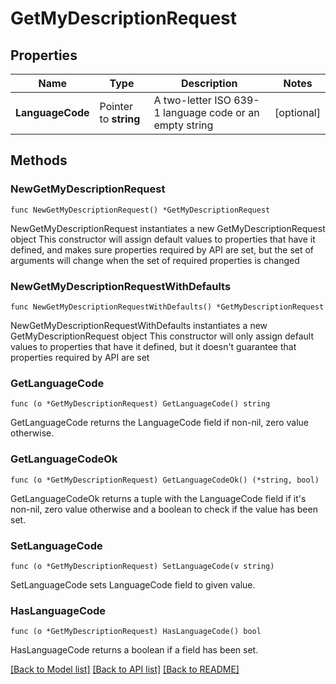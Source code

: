 # GetMyDescriptionRequest

## Properties

Name | Type | Description | Notes
------------ | ------------- | ------------- | -------------
**LanguageCode** | Pointer to **string** | A two-letter ISO 639-1 language code or an empty string | [optional] 

## Methods

### NewGetMyDescriptionRequest

`func NewGetMyDescriptionRequest() *GetMyDescriptionRequest`

NewGetMyDescriptionRequest instantiates a new GetMyDescriptionRequest object
This constructor will assign default values to properties that have it defined,
and makes sure properties required by API are set, but the set of arguments
will change when the set of required properties is changed

### NewGetMyDescriptionRequestWithDefaults

`func NewGetMyDescriptionRequestWithDefaults() *GetMyDescriptionRequest`

NewGetMyDescriptionRequestWithDefaults instantiates a new GetMyDescriptionRequest object
This constructor will only assign default values to properties that have it defined,
but it doesn't guarantee that properties required by API are set

### GetLanguageCode

`func (o *GetMyDescriptionRequest) GetLanguageCode() string`

GetLanguageCode returns the LanguageCode field if non-nil, zero value otherwise.

### GetLanguageCodeOk

`func (o *GetMyDescriptionRequest) GetLanguageCodeOk() (*string, bool)`

GetLanguageCodeOk returns a tuple with the LanguageCode field if it's non-nil, zero value otherwise
and a boolean to check if the value has been set.

### SetLanguageCode

`func (o *GetMyDescriptionRequest) SetLanguageCode(v string)`

SetLanguageCode sets LanguageCode field to given value.

### HasLanguageCode

`func (o *GetMyDescriptionRequest) HasLanguageCode() bool`

HasLanguageCode returns a boolean if a field has been set.


[[Back to Model list]](../README.md#documentation-for-models) [[Back to API list]](../README.md#documentation-for-api-endpoints) [[Back to README]](../README.md)


